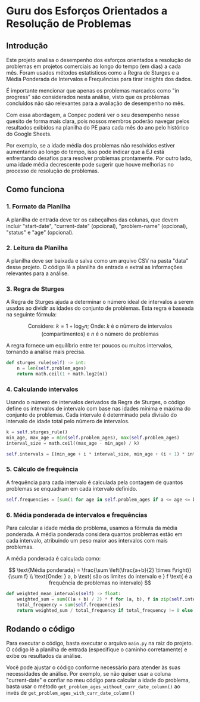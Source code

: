 # Guru dos Esforços Orientados a Resolução de Problemas

## Introdução

Este projeto analisa o desempenho dos esforços orientados a resolução de problemas em projetos comerciais ao longo do tempo (em dias) a cada mês. Foram usados métodos estatísticos como a Regra de Sturges e a Média Ponderada de Intervalos e Frequências para tirar insights dos dados.

É importante mencionar que apenas os problemas marcados como "in progress" são considerados nesta análise, visto que os problemas concluídos não são relevantes para a avaliação de desempenho no mês.

Com essa abordagem, a Conpec poderá ver o seu desempenho nesse quesito de forma mais clara, pois nossos membros poderão navegar pelos resultados exibidos na planilha do PE para cada mês do ano pelo histórico do Google Sheets.

Por exemplo, se a idade média dos problemas não resolvidos estiver aumentando ao longo do tempo, isso pode indicar que a EJ está enfrentando desafios para resolver problemas prontamente. Por outro lado, uma idade média decrescente pode sugerir que houve melhorias no processo de resolução de problemas.

## Como funciona

### 1. Formato da Planilha

A planilha de entrada deve ter os cabeçalhos das colunas, que devem incluir "start-date", "current-date" (opcional), "problem-name" (opcional), "status" e "age" (opcional).

### 2. Leitura da Planilha

A planilha deve ser baixada e salva como um arquivo CSV na pasta "data" desse projeto. O código lê a planilha de entrada e extrai as informações relevantes para a análise.

### 3. Regra de Sturges

A Regra de Sturges ajuda a determinar o número ideal de intervalos a serem usados ao dividir as idades do conjunto de problemas. Esta regra é baseada na seguinte fórmula:

$$
\text{Considere: }k = 1 + \log_2 n
\text{; Onde: } k \text{ é o número de intervalos (compartimentos) e } n \text{ é o número de problemas}
$$



A regra fornece um equilíbrio entre ter poucos ou muitos intervalos, tornando a análise mais precisa.

```python
def sturges_rule(self) -> int:
    n = len(self.problem_ages)
    return math.ceil(1 + math.log2(n))
```

### 4. Calculando intervalos

Usando o número de intervalos derivados da Regra de Sturges, o código define os intervalos de intervalo com base nas idades mínima e máxima do conjunto de problemas. Cada intervalo é determinado pela divisão do intervalo de idade total pelo número de intervalos.

```python
k = self.sturges_rule()
min_age, max_age = min(self.problem_ages), max(self.problem_ages)
interval_size = math.ceil((max_age - min_age) / k)

self.intervals = [(min_age + i * interval_size, min_age + (i + 1) * interval_size - 1) for i in range(k)]
```

### 5. Cálculo de frequência

A frequência para cada intervalo é calculada pela contagem de quantos problemas se enquadram em cada intervalo definido.

```python
self.frequencies = [sum(1 for age in self.problem_ages if a <= age <= b) for (a, b) in self.intervals]
```

### 6. Média ponderada de intervalos e frequências

Para calcular a idade média do problema, usamos a fórmula da média ponderada. A média ponderada considera quantos problemas estão em cada intervalo, atribuindo um peso maior aos intervalos com mais problemas.

A média ponderada é calculada como:

$$
\text{Média ponderada} = \frac{\sum \left(\frac{a+b}{2} \times f\right)}{\sum f}
\\
\text{Onde: } a, b \text{ são os limites do intervalo e } f \text{ é a frequência de problemas no intervalo}
$$

```python
def weighted_mean_intervals(self) -> float:
    weighted_sum = sum(((a + b) / 2) * f for (a, b), f in zip(self.intervals, self.frequencies))
    total_frequency = sum(self.frequencies)
    return weighted_sum / total_frequency if total_frequency != 0 else 0
```

## Rodando o código

Para executar o código, basta executar o arquivo `main.py` na raiz do projeto. O código lê a planilha de entrada (especifique o caminho corretamente) e exibe os resultados da análise.

Você pode ajustar o código conforme necessário para atender às suas necessidades de análise.
Por exemplo, se não quiser usar a coluna "current-date" e confiar no meu código para calcular a idade do problema, basta usar o método  ``get_problem_ages_without_curr_date_column()`` ao invés de  ``get_problem_ages_with_curr_date_column()``
